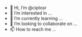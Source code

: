 - 👋 Hi, I’m @ciptosr
- 👀 I’m interested in ...
- 🌱 I’m currently learning ...
- 💞️ I’m looking to collaborate on ...
- 📫 How to reach me ...

<!---
ciptosr/ciptosr is a ✨ special ✨ repository because its `README.md` (this file) appears on your GitHub profile.
You can click the Preview link to take a look at your changes.
--->
